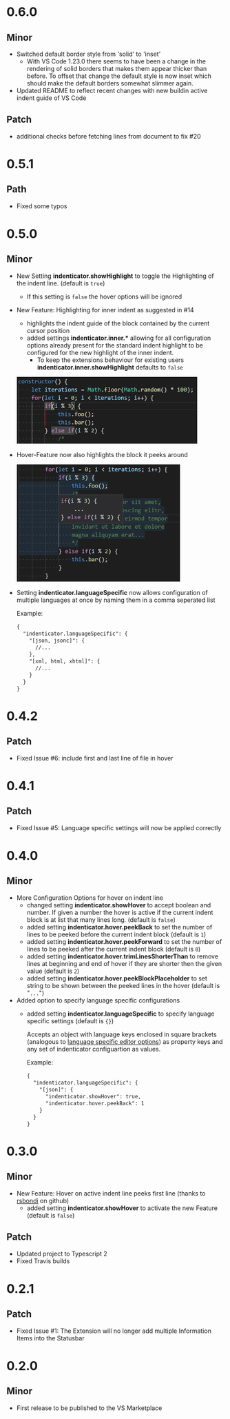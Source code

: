 # 0.6.0

## Minor

- Switched default border style from 'solid' to 'inset'
  - With VS Code 1.23.0 there seems to have been a change in the rendering of solid borders that makes them appear thicker than before. To offset that change the default style is now inset which should make the default borders somewhat slimmer again.
- Updated README to reflect recent changes with new buildin active indent guide of VS Code

## Patch
- additional checks before fetching lines from document to fix #20

# 0.5.1

## Path

- Fixed some typos

# 0.5.0

## Minor

- New Setting **indenticator.showHighlight** to toggle the Highlighting of the indent line. (default is `true`)
  - If this setting is `false` the hover options will be ignored
- New Feature: Highlighting for inner indent as suggested in #14
  - highlights the indent guide of the block contained by the current cursor position
  - added settings **indenticator.inner.\*** allowing for all configuration options already present for the standard indent highlight to be configured for the new highlight of the inner indent.
    - To keep the extensions behaviour for existing users **indenticator.inner.showHighlight** defaults to `false`

  ![Indenticator demonstration](img/r0.5.0/example_inner.png)

- Hover-Feature now also highlights the block it peeks around

  ![Indenticator demonstration](img/r0.5.0/example_highlight.png)

- Setting **indenticator.languageSpecific** now allows configuration of multiple languages at once by naming them in a comma seperated list

  Example:
    ``` JS
    {
      "indenticator.languageSpecific": {
        "[json, jsonc]": {
          //...
        },
        "[xml, html, xhtml]": {
          //...
        }
      }
    }
    ```

# 0.4.2

## Patch

- Fixed Issue #6: include first and last line of file in hover

# 0.4.1

## Patch

- Fixed Issue #5: Language specific settings will now be applied correctly

# 0.4.0

## Minor

- More Configuration Options for hover on indent line
  - changed setting **indenticator.showHover** to accept boolean and number. If given a number the hover is active if the current indent block is at list that many lines long. (default is `false`)
  - added setting **indenticator.hover.peekBack** to set the number of lines to be peeked before the current indent block (default is `1`)
  - added setting **indenticator.hover.peekForward** to set the number of lines to be peeked after the current indent block (default is `0`)
  - added setting **indenticator.hover.trimLinesShorterThan** to remove lines at beginning and end of hover if they are shorter then the given value (default is `2`)
  - added setting **indenticator.hover.peekBlockPlaceholder** to set string to be shown between the peeked lines in the hover (default is "`...`")
- Added option to specify language specific configurations
  - added setting **indenticator.languageSpecific** to specify language specific settings (default is `{}`)

    Accepts an object with language keys enclosed in square brackets (analogous to [language specific editor options](https://code.visualstudio.com/docs/getstarted/settings#_language-specific-editor-settings)) as property keys and any set of indenticator configuartion as values.

    Example:
    ``` JS
    {
      "indenticator.languageSpecific": {
        "[json]": {
          "indenticator.showHover": true,
          "indenticator.hover.peekBack": 1
        }
      }
    }
    ```

# 0.3.0

## Minor
- New Feature: Hover on active indent line peeks first line (thanks to [rsbondi](https://github.com/rsbondi) on github)
  - added setting **indenticator.showHover** to activate the new Feature (default is `false`)

## Patch
- Updated project to Typescript 2
- Fixed Travis builds

# 0.2.1

## Patch

- Fixed Issue #1: The Extension will no longer add multiple Information Items into the Statusbar

# 0.2.0

## Minor

- First release to be published to the VS Marketplace